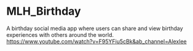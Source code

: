 # MLH_Birthday

A birthday social media app where users can share and view birthday experiences with others around the world.
https://www.youtube.com/watch?v=F95YFiu5cBk&ab_channel=Alexlee
